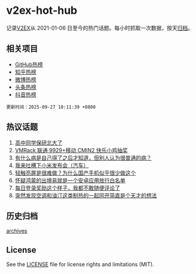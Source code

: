 # v2ex-hot-hub

 记录[V2EX](https://www.v2ex.com/)从 2021-01-06 日至今的热门话题。每小时抓取一次数据，按天[归档](archives)。
 
 ## 相关项目

- [GitHub热榜](https://github.com/lonnyzhang423/github-hot-hub)
- [知乎热榜](https://github.com/lonnyzhang423/zhihu-hot-hub)
- [微博热榜](https://github.com/lonnyzhang423/weibo-hot-hub)
- [头条热榜](https://github.com/lonnyzhang423/toutiao-hot-hub)
- [抖音热榜](https://github.com/lonnyzhang423/douyin-hot-hub)


 `更新时间：2025-09-27 10:11:39 +0800`

## 热议话题

1. [高中同学保研北大了](https://www.v2ex.com/t/1161939)
1. [VMRack 联通 9929+移动 CMIN2 快乐小鸡抽奖](https://www.v2ex.com/t/1161955)
1. [有什么病是自己得了之后才知道，但别人认为很普通的病？](https://www.v2ex.com/t/1161985)
1. [我来吐槽下小米发布会（汽车）](https://www.v2ex.com/t/1161951)
1. [轻触亮屏是很难做？为什么国产手机似乎很少做这个](https://www.v2ex.com/t/1161971)
1. [怀疑鸿蒙的出境易就是一个安卓应用放行白名单](https://www.v2ex.com/t/1162082)
1. [每日登录奖励这个样子，我都不敢随便评论了](https://www.v2ex.com/t/1161989)
1. [突然发现空调和油汀这类制热的一起同开简直是个天才的想法](https://www.v2ex.com/t/1162009)

## 历史归档

[archives](archives)

## License

See the [LICENSE](LICENSE) file for license rights and limitations (MIT).
